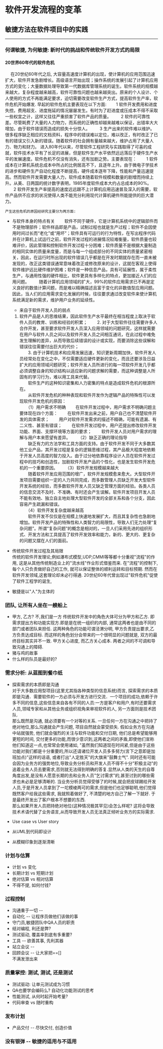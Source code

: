 # 软件开发流程的变革
## 敏捷方法在软件项目中的实践
--------------------------
### 何谓敏捷, 为何敏捷: 新时代的挑战和传统软件开发方式的局限
#### 20世界60年代的软件危机
　  在20世纪60年代之后, 大容量高速度计算机的出现，使计算机的应用范围迅速扩大，软件开发急剧增长。高级语言开始出现；操作系统的发展引起了计算机应用方式的变化；大量数据处理导致第一代数据库管理系统的诞生。软件系统的规模越来越大，复杂程度越来越高，软件可靠性问题也越来越突出。原来的个人设计、个人使用的方式不再能满足要求，迫切需要改变软件生产方式，提高软件生产率，软件危机开始爆发. 
    早起的软件危机主要表现在以下方面:
　　1 软件开发费用和进度失控。费用超支、进度拖延的情况屡屡发生。有时为了赶进度或压成本不得不采取一些权宜之计，这样又往往严重损害了软件产品的质量。
　　2 软件的可靠性差。尽管耗费了大量的人力物力，而系统的正确性却越来越难以保证，出错率大大增加，由于软件错误而造成的损失十分惊人。
　　3 生产出来的软件难以维护。很多程序缺乏相应的文档资料，程序中的错误难以定位，难以改正，有时改正了已有的错误又引入新的错误。随着软件的社会拥有量越来越大，维护占用了大量人力、物力和财力。
    进入80年代以来，尽管软件工程研究与实践取得了可喜的成就，软件技术水平有了长足的进展，但是软件生产水平依然远远落后于硬件生产水平的发展速度。软件危机不仅没有消失，还有加剧之势。主要表现在：
　　1 软件成本在计算机系统总成本中所占的比例居高不下，且逐年上升。由于微电子学技术的进步和硬件生产自动化程度不断提高，硬件成本逐年下降，性能和产量迅速提高。然而软件开发需要大量人力，软件成本随着软件规模和数量的剧增而持续上升。从美、日两国的统计数字表明，1985年度软件成本大约占总成本的90%。 
　　2 软件开发生产率提高的速度远远跟不上计算机应用迅速普及深入的需要，软件产品供不应求的状况使得人类不能充分利用现代计算机硬件所能提供的巨大潜力。  

	产生这些危机的原因经研究主要分为两方面:  
* 与软件本身的特点有关
　　软件不同于硬件，它是计算机系统中的逻辑部件而不是物理部件；软件样品即是产品，试制过程也就是生产过程；软件不会因使用时间过长而“老化”或“用坏”；软件具有可运行的行为特性，在写出程序代码并在计算机上试运行之前，软件开发过程的进展情况较难衡量，软件质量也较难评价，因此管理和控制软件开发过程十分困难；软件质量不是根据大量制造的相同实体的质量来度量，而是与每一个组成部分的不同实体的质量紧密相关，因此，在运行时所出现的软件错误几乎都是在开发时期就存在而一直未被发现的，改正这类错误通常意味着改正或修改原来的设计，这就在客观上使得软件维护远比硬件维护困难；软件是一种信息产品，具有可延展性，属于柔性生产，与通用性强的硬件相比，软件更具有多样化的特点，更加接近人们的应用问题。
　　随着计算机应用领域的扩大，99%的软件应用需求已不再是定义良好的数值计算问题，而是难以精确描述且富于变化的非数值型应用问题。因此，当人们的应用需求变化发展的时候，往往要求通过改变软件来使计算机系统满足新的需求，维护用户业务的延续性。
	* 来自于软件开发人员的弱点  
 	1. 软件产品是人的思维结果，因此软件生产水平最终在相当程度上取决于软件人员的教育、训练和经验的积累；
　　2. 对于大型软件往往需要许多人合作开发，甚至要求软件开发人员深入应用领域的问题研究，这样就需要在用户与软件人员之间以及软件开发人员之间相互通讯，在此过程中难免发生理解的差异，从而导致后续错误的设计或实现，而要消除这些误解和错误往往需要付出巨大的代价；  
　　3. 由于计算机技术和应用发展迅速，知识更新周期加快，软件开发人员经常处在变化之中，不仅需要适应硬件更新的变化，而且还要涉及日益扩大的应用领域问题研究；软件开发人员所进行的每一项软件开发几乎都必须调整自身的知识结构以适应新的问题求解的需要，而这种调整是人所固有的学习行为，难以用工具来代替。  
　　软件生产的这种知识密集和人力密集的特点是造成软件危机的根源所在。  
　　从软件开发危机的种种表现和软件开发作为逻辑产品的特殊性可以发现软件开发危机的原因：  
　　（1）用户需求不明确
　　在软件开发过程中，用户需求不明确问题主要体现在四个方面：
　　在软件开发出来之前，用户自己也不清楚软件开发的具体需求；
　　用户对软件开发需求的描述不精确，可能有遗漏、有二义性、甚至有错误；
　　在软件开发过程中，用户还提出修改软件开发功能、界面、支撑环境等方面的要求；
　　软件开发人员对用户需求的理解与用户本来愿望有差异。
　　（2）缺乏正确的理论指导  
　　缺乏有力的方法学和工具方面的支持。由于软件开发不同于大多数其他工业产品，其开发过程是复杂的逻辑思维过程，其产品极大程度地依赖于开发人员高度的智力投入。由于过分地依靠程序设计人员在软件开发过程中的技巧和创造性，加剧软件开发产品的个性化，也是发生软件开发危机的一个重要原因。
　　（3）软件开发规模越来越大  
　　随着软件开发应用范围的增广，软件开发规模愈来愈大。大型软件开发项目需要组织一定的人力共同完成，而多数管理人员缺乏开发大型软件开发系统的经验，而多数软件开发人员又缺乏管理方面的经验。各类人员的信息交流不及时、不准确、有时还会产生误解。软件开发项目开发人员不能有效地、独立自主地处理大型软件开发的全部关系和各个分支，因此容易产生疏漏和错误。  
　　（4）软件开发复杂度越来越高  
　　软件开发不仅仅是在规模上快速地发展扩大，而且其复杂性也急剧地增加。软件开发产品的特殊性和人类智力的局限性，导致人们无力处理“复杂问题”。所谓“复杂问题”的概念是相对的，一旦人们采用先进的组织形式、开发方法和工具提高了软件开发效率和能力，新的、更大的、更复杂的问题又摆在人们的面前。  
	
* 传统软件开发过程及其局限  
	传统的软件开发理论,例如瀑布式模型,UDP,CMMI等等都十分重视"流程"的作用, 这是从其他传统制造业上的"流水线"作业形式借鉴而来. 在"流程"的控制下,每个人只负责做好自己的工作, 就可以保证整体的顺利运转和目标预期. 然而在软件开发领域,这套理论却未必行得通. 20世纪60年代曾出现过"软件危机"促使了软件工程学的诞生, 
	
* 敏捷是以"人"为主体的　

### 团队, 让所有人坐在一艘船上
* 甲方, 乙方? 不,我们是一方
	传统软件开发中的角色大体可分为甲方和乙方. 即需求提出方和功能实现方.即是是在统一组织的内部, 通常这两者也是由不同的部门或者团队来担任. 这两种角色的功能可谓泾渭分明, 甲方负责提出要求,乙方负责达成目标. 而这样的角色划分会带来的一个很明显的问题就是, 双方的最终目标其实并不一致. 甲方关心进度, 而乙方关心成本. 两者之间的不可调和导致沟通上的障碍. 
* 猪与鸡的故事
* 什么样的队员是最好的?

### 需求分析: 从蓝图到餐巾纸
* 探索需求的本质即是沟通  
	对于大多数应用型项目(这里尤其指各种类型的信息系统)而言, 探索需求的本质即是沟通．需要软件的一方必须与开发方进行交流．一个项目的成功,依赖于许多不同的信息,这些信息来自各有不同的人员:一方是客户和用户,有时还要需求人员,领域专家和从其他业务或组织视角来审视软件的人, 另一方面则是技术团队.   
	那么既然是沟通, 就必须要有一个对等的关系. 一旦任何一方在沟通之中把持了绝对地位,那么沟通就会产生问题, 项目自然就会蒙受损失. 假如业务方在沟通中站就强势, 他们就会强烈的关注与软件功能和交付日期, 他们总是希望能够用更短的时间, 交付更多的功能,而很少意识到,这两者之间的矛盾,即使他们宣称他们知道这一点,也常常会使用诸如, "虽然我们知道现在时间紧,但是由于这些功能对我们都是十分重要的,所以还请诸位开发人员多多努力(言下之意即是加班加点)"这样的话语, 或者打出"人定胜天"的大旗来"鼓舞士气". 同时还有可能会因为业务方的强势地位,导致业务分析员和开发人员不得不十分"积极主动"的追着业务人员去要需求,否则就无法得到明确的答复.显然从人类的天生的自尊角度出发,是没有人愿意长期的去和业务人员"乞讨需求"的,甚至讨到的哪些需求也未必是足够清晰的. 当业务分析员觉得受够了的时候,就会把皮球踢给开发人员,于是开发人员拿到了一坨模棱两可的需求,但是他们也足够聪明,他们觉得既然客户给我这些需求, 我就照着做好了, 不清楚的地方自己了解一下就好. 于是最终开发出了客户根本不想要的东西.   
	那么如果开发人员把持绝对地位(这种情况极其罕见)会怎么样呢? 这将会导致技术术语代替了业务语言,从而导致开发人员无法真正倾听业务方的实际需求.

* Use case vs User story
* 从UML到代码即设计
* 从模糊印象到逐渐清晰

### 计划与估算
* 计划 vs 变化
* 长期计划 vs 短期计划
* 绝对估算 vs 相对估算
* 不得不提, 如何付钱?

### 过程控制
* 沟通重于一切 -- 
* 自动化 -- 让程序员做他们该做的事
* 守门员,敏捷团队中QA人员的职责
* 结对编程, 利还是弊?
* 测试驱动, 覆盖率到底有多重要?
* 工具 -- 欲善其事, 先利其器
* 站立会议 -- 
* 回顾会议 -- 让大家把==[]\
不满发泄出来

### 质量掌控: 测试, 测试, 还是测试
* 测试驱动: 让单元测试成为习惯
* QA也要学会编码么? 自动化功能测试的思考
* 性能测试, 从何时起开始考量?
* 代码审查 vs 随时重构

### 发布计划
* 产品交付 -- 尽快交付, 创造价值

### 没有银弹 -- 敏捷的适用与不适用
